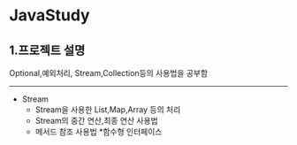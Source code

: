 # JavaStudy


1.프로젝트 설명
----------------------------------------------------------------------
Optional,예외처리, Stream,Collection등의 사용법을 공부함


----------------------------------------------------------------------
* Stream
  * Stream을 사용한 List,Map,Array 등의 처리
  * Stream의 중간 연산,최종 연산 사용법
  * 메서드 참조 사용법
  *함수형 인터페이스

